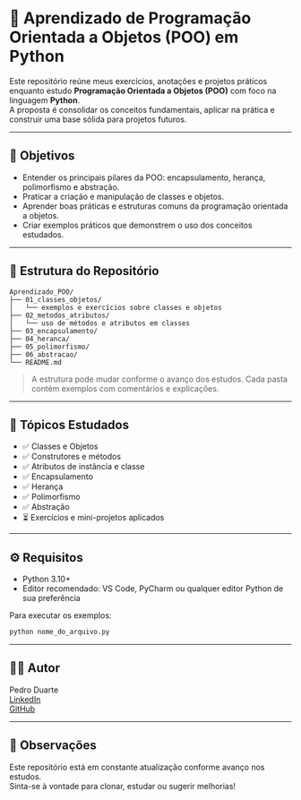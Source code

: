 
# 🧠 Aprendizado de Programação Orientada a Objetos (POO) em Python

Este repositório reúne meus exercícios, anotações e projetos práticos enquanto estudo **Programação Orientada a Objetos (POO)** com foco na linguagem **Python**.  
A proposta é consolidar os conceitos fundamentais, aplicar na prática e construir uma base sólida para projetos futuros.

---

## 🚀 Objetivos

- Entender os principais pilares da POO: encapsulamento, herança, polimorfismo e abstração.
- Praticar a criação e manipulação de classes e objetos.
- Aprender boas práticas e estruturas comuns da programação orientada a objetos.
- Criar exemplos práticos que demonstrem o uso dos conceitos estudados.

---

## 📁 Estrutura do Repositório

```
Aprendizado_POO/
├── 01_classes_objetos/
│   └── exemplos e exercícios sobre classes e objetos
├── 02_metodos_atributos/
│   └── uso de métodos e atributos em classes
├── 03_encapsulamento/
├── 04_heranca/
├── 05_polimorfismo/
├── 06_abstracao/
└── README.md
```

> A estrutura pode mudar conforme o avanço dos estudos. Cada pasta contém exemplos com comentários e explicações.

---

## 🧩 Tópicos Estudados

- ✅ Classes e Objetos  
- ✅ Construtores e métodos  
- ✅ Atributos de instância e classe  
- ✅ Encapsulamento  
- ✅ Herança  
- ✅ Polimorfismo  
- ✅ Abstração  
- ⏳ Exercícios e mini-projetos aplicados

---

## ⚙️ Requisitos

- Python 3.10+  
- Editor recomendado: VS Code, PyCharm ou qualquer editor Python de sua preferência

Para executar os exemplos:
```bash
python nome_do_arquivo.py
```

---

## 👨‍💻 Autor

Pedro Duarte  
[LinkedIn](https://www.linkedin.com/in/pedroduarte-dev)  
[GitHub](https://github.com/Pedrao01)

---

## 📌 Observações

Este repositório está em constante atualização conforme avanço nos estudos.  
Sinta-se à vontade para clonar, estudar ou sugerir melhorias!

